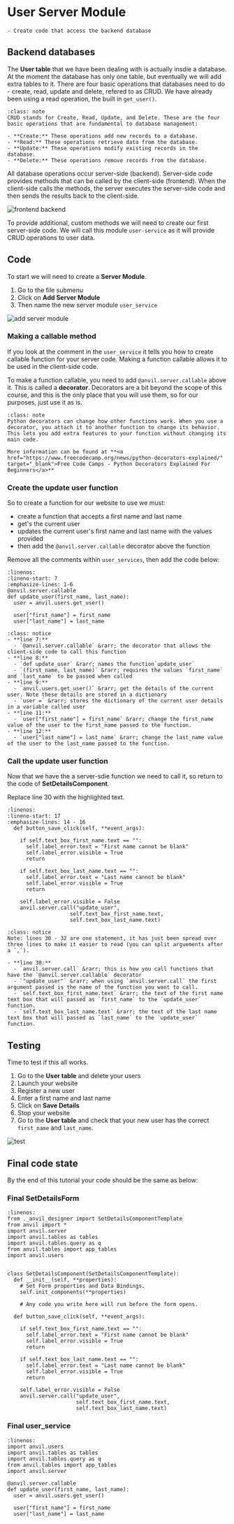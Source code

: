 # User Server Module

```{topic} In this tutorial you will:
- Create code that access the backend database
```

## Backend databases

The **User table** that we have been dealing with is actually insdie a database. At the moment the database has only one table, but eventually we will add extra tables to it. There are four basic operations that databases need to do - create, read, update and delete, refered to as CRUD. We have already been using a read operation, the built in `get_user()`.

```{admonition} CRUD
:class: note
CRUD stands for Create, Read, Update, and Delete. These are the four basic operations that are fundamental to database management:

- **Create:** These operations add new records to a database.
- **Read:** These operations retrieve data from the database.
- **Update:** These operations modify existing records in the database.
- **Delete:** These operations remove records from the database.
```

All database operations occur server-side (backend). Server-side code provides methods that can be called by the client-side (frontend). When the client-side calls the methods, the server executes the server-side code and then sends the results back to the client-side.

![frontend backend](./assets/img/02/frontend_backend.png)

To provide additional, custom methods we will need to create our first server-side code. We will call this module `user-service` as it will provide CRUD operations to user data.

## Code

To start we will need to create a **Server Module**.

1. Go to the file submenu
2. Click on **Add Server Module**
3. Then name the new server module `user_service`

![add server module](./assets/img/16/add_server_module.png)

### Making a callable method

If you look at the comment in the `user_service` it tells you how to create callable function for your server code. Making a function callable allows it to be used in the client-side code.

To make a function callable, you need to add `@anvil.server.callable` above it. This is called a **decorator**. Decorators are a bit beyond the scope of this course, and this is the only place that you will use them, so for our purposes, just use it as is.

```{admonition} Decorators
:class: note
Python decorators can change how other functions work. When you use a decorator, you attach it to another function to change its behavior. This lets you add extra features to your function without changing its main code.

More information can be found at **<a href="https://www.freecodecamp.org/news/python-decorators-explained/" target="_blank">Free Code Camps - Python Decorators Explained For Beginners</a>**
```

### Create the update user function

So to create a function for our website to use we must:

- create a function that accepts a first name and last name
- get's the current user
- updates the current user's first name and last name with the values provided
- then add the `@anvil.server.callable` decorator above the function

Remove all the comments within `user_services`, then add the code below:

```{code-block} python
:linenos:
:lineno-start: 7
:emphasize-lines: 1-6
@anvil.server.callable
def update_user(first_name, last_name):
  user = anvil.users.get_user()

  user["first_name"] = first_name
  user["last_name"] = last_name
```

```{admonition} Code explaination
:class: notice
- **line 7:**
  - `@anvil.server.callable` &rarr; the decorator that allows the client-side code to call this function
- **line 8:**
  - `def update_user` &rarr; names the function`update_user`
  - `(first_name, last_name)` &rarr; requires the values `first_name` and `last_name` to be passed when called
- **line 9:**
  - `anvil.users.get_user()` &rarr; get the details of the current user. Note these details are stored in a dictionary
  - `user =` &rarr; stores the dictionary of the current user details in a variable called user
- **line 11:**
  - `user["first_name"] = first_name` &rarr; change the first_name value of the user to the first_name passed to the function.
- **line 12:**
  - `user["last_name"] = last_name` &rarr; change the last_name value of the user to the last_name passed to the function.
```

### Call the update user function

Now that we have the a server-sdie function we need to call it, so return to the code of **SetDetailsComponent**.

Replace line 30 with the highlighted text.

```{code-block} python
:linenos:
:lineno-start: 17
:emphasize-lines: 14 - 16
  def button_save_click(self, **event_args):
    
    if self.text_box_first_name.text == "":
      self.label_error.text = "First name cannot be blank"
      self.label_error.visible = True
      return

    if self.text_box_last_name.text == "":
      self.label_error.text = "Last name cannot be blank"
      self.label_error.visible = True
      return

    self.label_error.visible = False
    anvil.server.call("update_user", 
                    self.text_box_first_name.text, 
                    self.text_box_last_name.text)
```

```{admonition} Code explaination
:class: notice
Note: lines 30 - 32 are one statement, it has just been spread over three lines to make it easier to read (you can split arguements after a `,`).

- **line 30:**
  - `anvil.server.call` &rarr; this is how you call functions that have the `@anvil.server.callable` decorator
  - `"update_user"` &rarr; when using `anvil.server.call` the first argument passed is the name of the function you want to call.
  - `self.text_box_first_name.text` &rarr; the text of the first name text box that will passed as `first_name` to the `update_user` function.
  - `self.text_box_last_name.text` &rarr; the text of the last name text box that will passed as `last_name` to the `update_user` function.
```

## Testing

Time to test if this all works.

1. Go to the **User table** and delete your users
2. Launch your website
3. Register a new user
4. Enter a first name and last name
5. Click on **Save Details**
6. Stop your website
7. Go to the **User table** and check that your new user has the correct `first_name` and `last_name`.

![test](./assets/img/16/test.gif)

## Final code state

By the end of this tutorial your code should be the same as below:

### Final SetDetailsForm

```{code-block} python
:linenos:
from ._anvil_designer import SetDetailsComponentTemplate
from anvil import *
import anvil.server
import anvil.tables as tables
import anvil.tables.query as q
from anvil.tables import app_tables
import anvil.users


class SetDetailsComponent(SetDetailsComponentTemplate):
  def __init__(self, **properties):
    # Set Form properties and Data Bindings.
    self.init_components(**properties)

    # Any code you write here will run before the form opens.

  def button_save_click(self, **event_args):
    
    if self.text_box_first_name.text == "":
      self.label_error.text = "First name cannot be blank"
      self.label_error.visible = True
      return

    if self.text_box_last_name.text == "":
      self.label_error.text = "Last name cannot be blank"
      self.label_error.visible = True
      return

    self.label_error.visible = False
    anvil.server.call("update_user", 
                      self.text_box_first_name.text, 
                      self.text_box_last_name.text)
```

### Final user_service

```{code-block} python
:linenos:
import anvil.users
import anvil.tables as tables
import anvil.tables.query as q
from anvil.tables import app_tables
import anvil.server

@anvil.server.callable
def update_user(first_name, last_name):
  user = anvil.users.get_user()

  user["first_name"] = first_name
  user["last_name"] = last_name
```